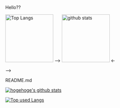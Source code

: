 <!-- ![github-readme-stats](https://git-hub-readme-stats-clone-31uf.vercel.app/api/?username=Sashq-o)
![github-readme-stats](https://git-hub-readme-stats-clone-31uf.vercel.app/api/top-langs/?username=Sashq-o) -->
Hello??
<p align="left"> 
  <img alt="Top Langs" height="150px" src="https://git-hub-readme-stats-clone-31uf.vercel.app/api//top-langs/?username=Sashq-o&layout=compact&show_icons=true&theme=onedark" /> -->
  <img alt="github stats" height="150px" src="https://git-hub-readme-stats-clone-31uf.vercel.app/api?username=Sashq-o&theme=onedark&show_icons=ture" />
<- </p> -->


README.md
<!-- リポジトリステータス -->
[![hogehoge's github stats](https://github-readme-stats.vercel.app/api?username=Sashq-o&hide=contribs&count_private=true&show_icons=true&theme=tokyonight)](https://github.com/Sashq-o/)

<!-- ソースコード統計 -->
[![Top used Langs](https://github-readme-stats.vercel.app/api/top-langs/?username=Sashq-o&count_private=true&layout=compact&theme=tokyonight)](https://github.com/Sashq-o/)
